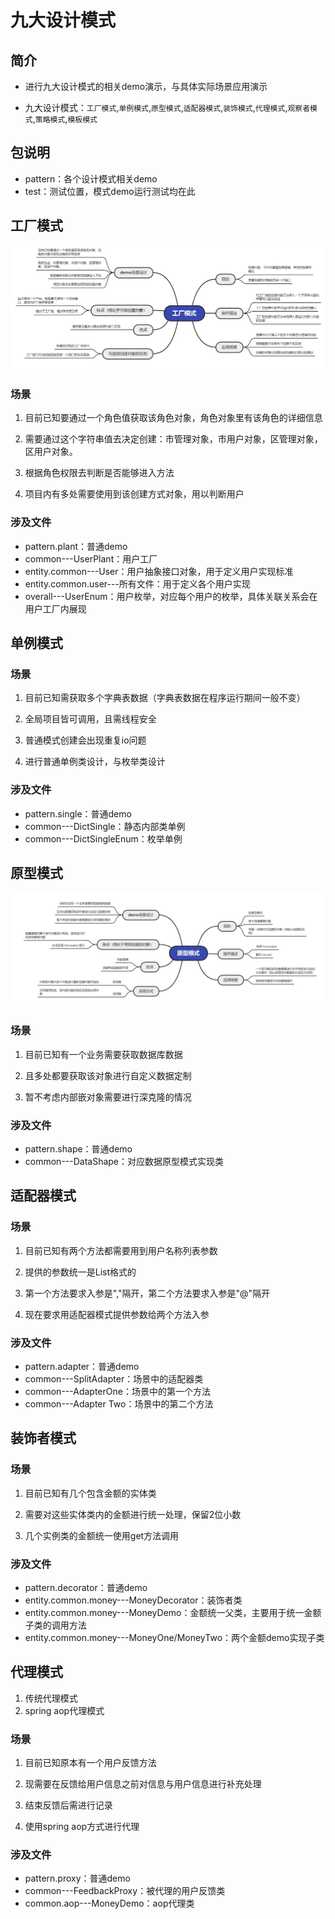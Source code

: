 # 九大设计模式
## 简介
- 进行九大设计模式的相关demo演示，与具体实际场景应用演示

- 九大设计模式：`工厂模式`,`单例模式`,`原型模式`,`适配器模式`,`装饰模式`,`代理模式`,`观察者模式`,`策略模式`,`模板模式`

## 包说明
- pattern：各个设计模式相关demo
- test：测试位置，模式demo运行测试均在此
## 工厂模式
![img.png](img/img.png)
### 场景
1. 目前已知要通过一个角色值获取该角色对象，角色对象里有该角色的详细信息

2. 需要通过这个字符串值去决定创建：市管理对象，市用户对象，区管理对象，区用户对象。

3. 根据角色权限去判断是否能够进入方法

4. 项目内有多处需要使用到该创建方式对象，用以判断用户
### 涉及文件
- pattern.plant：普通demo
- common---UserPlant：用户工厂
- entity.common---User：用户抽象接口对象，用于定义用户实现标准
- entity.common.user---所有文件：用于定义各个用户实现
- overall---UserEnum：用户枚举，对应每个用户的枚举，具体关联关系会在用户工厂内展现


## 单例模式

### 场景
1. 目前已知需获取多个字典表数据（字典表数据在程序运行期间一般不变）

2. 全局项目皆可调用，且需线程安全

3. 普通模式创建会出现重复io问题

4. 进行普通单例类设计，与枚举类设计

### 涉及文件
- pattern.single：普通demo
- common---DictSingle：静态内部类单例
- common---DictSingleEnum：枚举单例
## 原型模式
![img.png](img/shape.png)
### 场景
1. 目前已知有一个业务需要获取数据库数据

2. 且多处都要获取该对象进行自定义数据定制

3. 暂不考虑内部嵌对象需要进行深克隆的情况

### 涉及文件
- pattern.shape：普通demo
- common---DataShape：对应数据原型模式实现类
## 适配器模式

### 场景
1. 目前已知有两个方法都需要用到用户名称列表参数

2. 提供的参数统一是List<String>格式的

3. 第一个方法要求入参是","隔开，第二个方法要求入参是"@"隔开

4. 现在要求用适配器模式提供参数给两个方法入参
### 涉及文件
- pattern.adapter：普通demo
- common---SplitAdapter：场景中的适配器类
- common---AdapterOne：场景中的第一个方法
- common---Adapter Two：场景中的第二个方法
## 装饰者模式

### 场景
1. 目前已知有几个包含金额的实体类

2. 需要对这些实体类内的金额进行统一处理，保留2位小数

3. 几个实例类的金额统一使用get方法调用
### 涉及文件
- pattern.decorator：普通demo
- entity.common.money---MoneyDecorator：装饰者类
- entity.common.money---MoneyDemo：金额统一父类，主要用于统一金额子类的调用方法
- entity.common.money---MoneyOne/MoneyTwo：两个金额demo实现子类
## 代理模式
1. 传统代理模式
2. spring aop代理模式
### 场景
1. 目前已知原本有一个用户反馈方法

2. 现需要在反馈给用户信息之前对信息与用户信息进行补充处理

3. 结束反馈后需进行记录

4. 使用spring aop方式进行代理
### 涉及文件
- pattern.proxy：普通demo
- common---FeedbackProxy：被代理的用户反馈类
- common.aop---MoneyDemo：aop代理类